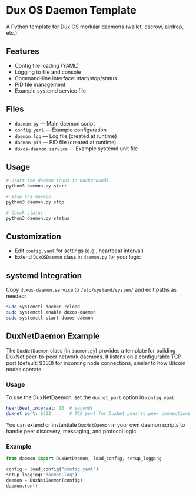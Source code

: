 # Dux OS Daemon Template

A Python template for Dux OS modular daemons (wallet, escrow, airdrop, etc.).

## Features
- Config file loading (YAML)
- Logging to file and console
- Command-line interface: start/stop/status
- PID file management
- Example systemd service file

## Files
- `daemon.py` — Main daemon script
- `config.yaml` — Example configuration
- `daemon.log` — Log file (created at runtime)
- `daemon.pid` — PID file (created at runtime)
- `duxos-daemon.service` — Example systemd unit file

## Usage

```sh
# Start the daemon (runs in background)
python3 daemon.py start

# Stop the daemon
python3 daemon.py stop

# Check status
python3 daemon.py status
```

## Customization
- Edit `config.yaml` for settings (e.g., heartbeat interval)
- Extend `DuxOSDaemon` class in `daemon.py` for your logic

## systemd Integration
Copy `duxos-daemon.service` to `/etc/systemd/system/` and edit paths as needed:

```sh
sudo systemctl daemon-reload
sudo systemctl enable duxos-daemon
sudo systemctl start duxos-daemon
```

## DuxNetDaemon Example

The `DuxNetDaemon` class (in `daemon.py`) provides a template for building DuxNet peer-to-peer network daemons. It listens on a configurable TCP port (default: 9333) for incoming node connections, similar to how Bitcoin nodes operate.

### Usage

To use the DuxNetDaemon, set the `duxnet_port` option in `config.yaml`:

```yaml
heartbeat_interval: 10  # seconds
duxnet_port: 9333       # TCP port for DuxNet peer-to-peer connections
```

You can extend or instantiate `DuxNetDaemon` in your own daemon scripts to handle peer discovery, messaging, and protocol logic.

### Example

```python
from daemon import DuxNetDaemon, load_config, setup_logging

config = load_config("config.yaml")
setup_logging("daemon.log")
daemon = DuxNetDaemon(config)
daemon.run()
``` 